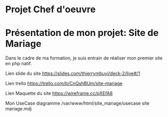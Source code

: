 # Projet Chef d'oeuvre

# Présentation de mon projet: Site de Mariage

Dans le cadre de ma formation, je suis entrain de réaliser mon premier site en php natif.


Lien slide du site https://slides.com/thierrymbuyi/deck-2/live#/1

Lien trello https://trello.com/b/CnQshBUm/site-mariage

Lien Maquette du site https://wireframe.cc/pXEfA8

Mon UseCase diagramme /var/www/html/site_mariage/usecase site mariage.mdj


